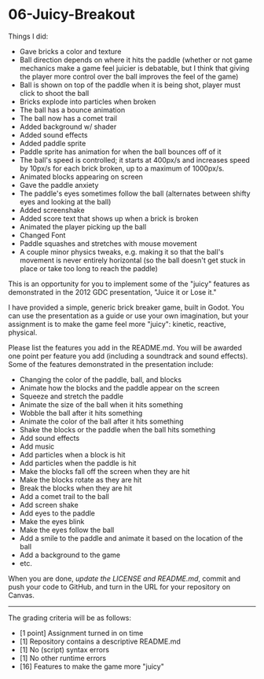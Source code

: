 # 06-Juicy-Breakout

Things I did:
 - Gave bricks a color and texture
 - Ball direction depends on where it hits the paddle (whether or not game mechanics make a game feel juicier is debatable, but I think that giving the player more control over the ball improves the feel of the game)
 - Ball is shown on top of the paddle when it is being shot, player must click to shoot the ball
 - Bricks explode into particles when broken
 - The ball has a bounce animation
 - The ball now has a comet trail
 - Added background w/ shader
 - Added sound effects
 - Added paddle sprite
 - Paddle sprite has animation for when the ball bounces off of it
 - The ball's speed is controlled; it starts at 400px/s and increases speed by 10px/s for each brick broken, up to a maximum of 1000px/s.
 - Animated blocks appearing on screen
 - Gave the paddle anxiety
 - The paddle's eyes sometimes follow the ball (alternates between shifty eyes and looking at the ball)
 - Added screenshake
 - Added score text that shows up when a brick is broken
 - Animated the player picking up the ball
 - Changed Font
 - Paddle squashes and stretches with mouse movement
 - A couple minor physics tweaks, e.g. making it so that the ball's movement is never entirely horizontal (so the ball doesn't get stuck in place or take too long to reach the paddle)

This is an opportunity for you to implement some of the "juicy" features as demonstrated in the 2012 GDC presentation, "Juice it or Lose it."

I have provided a simple, generic brick breaker game, built in Godot. You can use the presentation as a guide or use your own imagination, but your assignment is to make the game feel more "juicy": kinetic, reactive, physical.

Please list the features you add in the README.md. You will be awarded one point per feature you add (including a soundtrack and sound effects). Some of the features demonstrated in the presentation include:
 - Changing the color of the paddle, ball, and blocks
 - Animate how the blocks and the paddle appear on the screen
 - Squeeze and stretch the paddle
 - Animate the size of the ball when it hits something
 - Wobble the ball after it hits something
 - Animate the color of the ball after it hits something
 - Shake the blocks or the paddle when the ball hits something
 - Add sound effects
 - Add music
 - Add particles when a block is hit
 - Add particles when the paddle is hit
 - Make the blocks fall off the screen when they are hit
 - Make the blocks rotate as they are hit
 - Break the blocks when they are hit
 - Add a comet trail to the ball
 - Add screen shake
 - Add eyes to the paddle
 - Make the eyes blink
 - Make the eyes follow the ball
 - Add a smile to the paddle and animate it based on the location of the ball
 - Add a background to the game
 - etc.

 When you are done, *update the LICENSE and README.md*, commit and push your code to GitHub, and turn in the URL for your repository on Canvas.

---

The grading criteria will be as follows:

 - [1 point] Assignment turned in on time
 - [1] Repository contains a descriptive README.md
 - [1] No (script) syntax errors
 - [1] No other runtime errors
 - [16] Features to make the game more "juicy"
